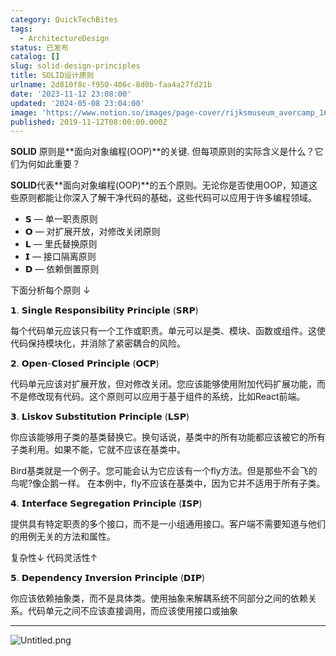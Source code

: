 ```yaml
---
category: QuickTechBites
tags:
  - ArchitectureDesign
status: 已发布
catalog: []
slug: solid-design-principles
title: SOLID设计原则
urlname: 2d810f8c-f950-406c-8d0b-faa4a27fd21b
date: '2023-11-12 23:08:00'
updated: '2024-05-08 23:04:00'
image: 'https://www.notion.so/images/page-cover/rijksmuseum_avercamp_1620.jpg'
published: 2019-11-12T08:00:00.000Z
---
```


**SOLID** 原则是**面向对象编程(OOP)**的关键. 但每项原则的实际含义是什么？它们为何如此重要？


**SOLID**代表**面向对象编程(OOP)**的五个原则。无论你是否使用OOP，知道这些原则都能让你深入了解干净代码的基础，这些代码可以应用于许多编程领域。

- 𝗦 — 单一职责原则
- 𝗢 — 对扩展开放，对修改关闭原则
- 𝗟 — 里氏替换原则
- 𝗜 — 接口隔离原则
- 𝗗 — 依赖倒置原则

下面分析每个原则 ↓


𝟭. 𝗦𝗶𝗻𝗴𝗹𝗲 𝗥𝗲𝘀𝗽𝗼𝗻𝘀𝗶𝗯𝗶𝗹𝗶𝘁𝘆 𝗣𝗿𝗶𝗻𝗰𝗶𝗽𝗹𝗲 (𝗦𝗥𝗣)


每个代码单元应该只有一个工作或职责。单元可以是类、模块、函数或组件。这使代码保持模块化，并消除了紧密耦合的风险。


𝟮. 𝗢𝗽𝗲𝗻-𝗖𝗹𝗼𝘀𝗲𝗱 𝗣𝗿𝗶𝗻𝗰𝗶𝗽𝗹𝗲 (𝗢𝗖𝗣)


代码单元应该对扩展开放，但对修改关闭。您应该能够使用附加代码扩展功能，而不是修改现有代码。这个原则可以应用于基于组件的系统，比如React前端。


𝟯. 𝗟𝗶𝘀𝗸𝗼𝘃 𝗦𝘂𝗯𝘀𝘁𝗶𝘁𝘂𝘁𝗶𝗼𝗻 𝗣𝗿𝗶𝗻𝗰𝗶𝗽𝗹𝗲 (𝗟𝗦𝗣)


你应该能够用子类的基类替换它。换句话说，基类中的所有功能都应该被它的所有子类利用。如果不能，它就不应该在基类中。


Bird基类就是一个例子。您可能会认为它应该有一个fly方法。但是那些不会飞的鸟呢?像企鹅一样。
在本例中，fly不应该在基类中，因为它并不适用于所有子类。


𝟰. 𝗜𝗻𝘁𝗲𝗿𝗳𝗮𝗰𝗲 𝗦𝗲𝗴𝗿𝗲𝗴𝗮𝘁𝗶𝗼𝗻 𝗣𝗿𝗶𝗻𝗰𝗶𝗽𝗹𝗲 (𝗜𝗦𝗣)


提供具有特定职责的多个接口，而不是一小组通用接口。客户端不需要知道与他们的用例无关的方法和属性。


复杂性↓
代码灵活性↑


𝟱. 𝗗𝗲𝗽𝗲𝗻𝗱𝗲𝗻𝗰𝘆 𝗜𝗻𝘃𝗲𝗿𝘀𝗶𝗼𝗻 𝗣𝗿𝗶𝗻𝗰𝗶𝗽𝗹𝗲 (𝗗𝗜𝗣)


你应该依赖抽象类，而不是具体类。使用抽象来解耦系统不同部分之间的依赖关系。代码单元之间不应该直接调用，而应该使用接口或抽象


---


![Untitled.png](https://prod-files-secure.s3.us-west-2.amazonaws.com/5d24fe63-e567-4804-86f9-9fdc62e13082/6fc4afd3-478b-4aaf-9884-0a3f8e406a71/Untitled.png?X-Amz-Algorithm=AWS4-HMAC-SHA256&X-Amz-Content-Sha256=UNSIGNED-PAYLOAD&X-Amz-Credential=ASIAZI2LB466REKZ75K4%2F20250402%2Fus-west-2%2Fs3%2Faws4_request&X-Amz-Date=20250402T054108Z&X-Amz-Expires=3600&X-Amz-Security-Token=IQoJb3JpZ2luX2VjEGUaCXVzLXdlc3QtMiJIMEYCIQDRW9phhA1Qfsoxk2FAPEcdAaTXNFetMIZpVR5ZeycG%2FgIhAI4tAiSFZMZPTXOqhNBZ0w1XeT2ZSjW7LV1KdHs%2Beol4KogECM7%2F%2F%2F%2F%2F%2F%2F%2F%2F%2FwEQABoMNjM3NDIzMTgzODA1IgyVWHCqT3bIFKwM9hsq3AM7HtAZEH78vvxcdfIjhR6Sh4ur5%2F5br3df2qAS8f4jrxAmR8Ek5YS8xPrEwaDe6Jl972rIy4GDA1tUwLZPnjmX0pOHY05oigbs1vC6veOMakJLdtCflhCi1QWRNHd9F6oRwBW%2FneRC344NCYPk8%2FJTiIimjL83tTlBHTJwAxyy1cZqvAvgBHLt5tYniNfMnLNRrZ90n3KYb6hT%2FFEO7ngWcj%2FHzsOWk%2Fb2h8oRj34HBLD%2B0hcQzMTorqhLgVvwVzWRG0PDuGReFcfRX2M4%2B4Gnv8iDkWhkRV7VjlShzkUDosEHfOzPPhT7%2FrikpedexDtgTwE4vJ6GlwbfBUGzSWNSun08bYA1LLtXukBFt1i%2FN3Y9VDtaJxwFIkXPqr256pgapjdWVEZDnFP2UhAPMugrLdH%2Fpg5%2BsnPm6qnyynPwFoNPEAHmanK6WKkVdkL50LQLVL2UCmz%2BE5f%2BeYUtxMX8Qliq8yewe4NmszQwmJRg0FaEmOKkx2kaMb9n2Pa5SGFt%2FpCJWNyOZSDADOXvPG%2Boi7gPpm1qGQl6Utt4YPyWgq1ItSRpdYpo948cwkMlJ3I%2FJxPfpEUG1gvInZtB7wCognUP1D1BT7AGijl2jZd%2BuGYc4pzam%2Bnvmk3kfTCNiLO%2FBjqkAUpKbU9juN328mLO%2FBtNk2HuVtR%2FiZucusZw%2Byw%2BfNzhy6JWU9HoL%2BGqDrzT860jULNR7oc7nSKrwWF0Cfo2VDQzjhp3ER03F5W%2BTDc7zBVADfX9zX255L1EgAJVwVKQo%2Bt1UVbYpa5H%2FTcK6xkKs5rZqVQKgloPbkeYotK6hr2x1U6g2rO045ce%2BTyoFIBTTart4xMV9ndIZjWnJk9gDyR8j9b6&X-Amz-Signature=d4639144e5335db8c28f4c2cb0e3eabb913b7cba6f0a8a2c6558ba9c4a3bda7b&X-Amz-SignedHeaders=host&x-id=GetObject)

